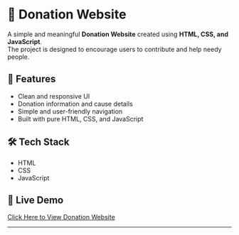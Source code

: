 # 🤝 Donation Website

A simple and meaningful **Donation Website** created using **HTML, CSS, and JavaScript**.  
The project is designed to encourage users to contribute and help needy people.

## 🚀 Features
- Clean and responsive UI  
- Donation information and cause details  
- Simple and user-friendly navigation  
- Built with pure HTML, CSS, and JavaScript  

## 🛠️ Tech Stack
- HTML  
- CSS  
- JavaScript  

## 🔗 Live Demo
[Click Here to View Donation Website](donation-website-phi.vercel.app)

---
